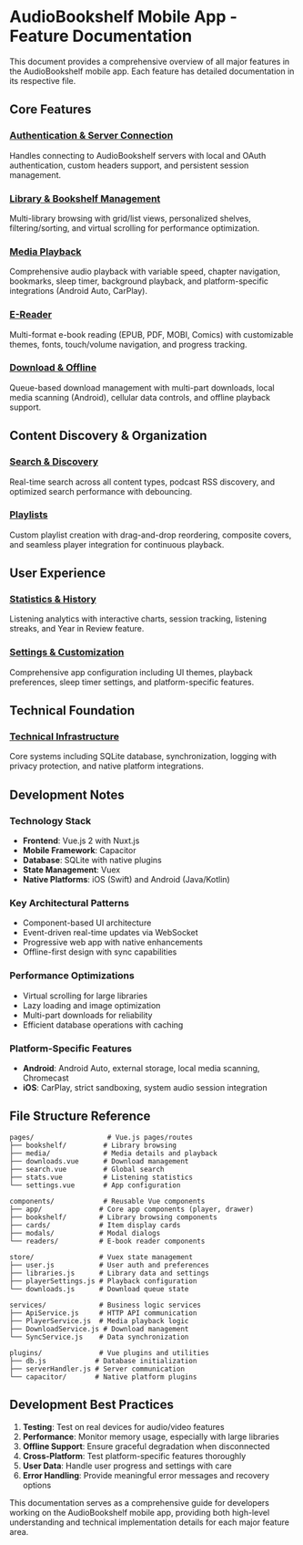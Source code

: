 # AudioBookshelf Mobile App - Feature Documentation

This document provides a comprehensive overview of all major features in the AudioBookshelf mobile app. Each feature has detailed documentation in its respective file.

## Core Features

### [Authentication & Server Connection](AUTHENTICATION_SERVER_CONNECTION.md)
Handles connecting to AudioBookshelf servers with local and OAuth authentication, custom headers support, and persistent session management.

### [Library & Bookshelf Management](LIBRARY_BOOKSHELF.md)
Multi-library browsing with grid/list views, personalized shelves, filtering/sorting, and virtual scrolling for performance optimization.

### [Media Playback](MEDIA_PLAYBACK.md)
Comprehensive audio playback with variable speed, chapter navigation, bookmarks, sleep timer, background playback, and platform-specific integrations (Android Auto, CarPlay).

### [E-Reader](EREADER.md)
Multi-format e-book reading (EPUB, PDF, MOBI, Comics) with customizable themes, fonts, touch/volume navigation, and progress tracking.

### [Download & Offline](DOWNLOAD_OFFLINE.md)
Queue-based download management with multi-part downloads, local media scanning (Android), cellular data controls, and offline playback support.

## Content Discovery & Organization

### [Search & Discovery](SEARCH_DISCOVERY.md)
Real-time search across all content types, podcast RSS discovery, and optimized search performance with debouncing.

### [Playlists](PLAYLISTS.md)
Custom playlist creation with drag-and-drop reordering, composite covers, and seamless player integration for continuous playback.

## User Experience

### [Statistics & History](STATISTICS_HISTORY.md)
Listening analytics with interactive charts, session tracking, listening streaks, and Year in Review feature.

### [Settings & Customization](SETTINGS_CUSTOMIZATION.md)
Comprehensive app configuration including UI themes, playback preferences, sleep timer settings, and platform-specific features.

## Technical Foundation

### [Technical Infrastructure](TECHNICAL_INFRASTRUCTURE.md)
Core systems including SQLite database, synchronization, logging with privacy protection, and native platform integrations.

## Development Notes

### Technology Stack
- **Frontend**: Vue.js 2 with Nuxt.js
- **Mobile Framework**: Capacitor
- **Database**: SQLite with native plugins
- **State Management**: Vuex
- **Native Platforms**: iOS (Swift) and Android (Java/Kotlin)

### Key Architectural Patterns
- Component-based UI architecture
- Event-driven real-time updates via WebSocket
- Progressive web app with native enhancements
- Offline-first design with sync capabilities

### Performance Optimizations
- Virtual scrolling for large libraries
- Lazy loading and image optimization
- Multi-part downloads for reliability
- Efficient database operations with caching

### Platform-Specific Features
- **Android**: Android Auto, external storage, local media scanning, Chromecast
- **iOS**: CarPlay, strict sandboxing, system audio session integration

## File Structure Reference

```
pages/                  # Vue.js pages/routes
├── bookshelf/         # Library browsing
├── media/             # Media details and playback
├── downloads.vue      # Download management
├── search.vue         # Global search
├── stats.vue          # Listening statistics
└── settings.vue       # App configuration

components/            # Reusable Vue components
├── app/              # Core app components (player, drawer)
├── bookshelf/        # Library browsing components
├── cards/            # Item display cards
├── modals/           # Modal dialogs
└── readers/          # E-book reader components

store/                # Vuex state management
├── user.js           # User auth and preferences
├── libraries.js      # Library data and settings
├── playerSettings.js # Playback configuration
└── downloads.js      # Download queue state

services/             # Business logic services
├── ApiService.js     # HTTP API communication
├── PlayerService.js  # Media playback logic
├── DownloadService.js # Download management
└── SyncService.js    # Data synchronization

plugins/              # Vue plugins and utilities
├── db.js            # Database initialization
├── serverHandler.js # Server communication
└── capacitor/       # Native platform plugins
```

## Development Best Practices

1. **Testing**: Test on real devices for audio/video features
2. **Performance**: Monitor memory usage, especially with large libraries
3. **Offline Support**: Ensure graceful degradation when disconnected
4. **Cross-Platform**: Test platform-specific features thoroughly
5. **User Data**: Handle user progress and settings with care
6. **Error Handling**: Provide meaningful error messages and recovery options

This documentation serves as a comprehensive guide for developers working on the AudioBookshelf mobile app, providing both high-level understanding and technical implementation details for each major feature area.